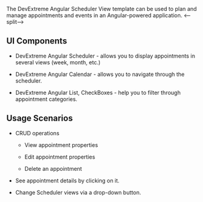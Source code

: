 The DevExtreme Angular Scheduler View template can be used to plan and manage appointments and events in an Angular-powered application.
<--split-->

## UI Components  

- DevExtreme Angular Scheduler - allows you to display appointments in several views (week, month, etc.)

- DevExtreme Angular Calendar - allows you to navigate through the scheduler.

- DevExtreme Angular List, CheckBoxes - help you to filter through appointment categories.

## Usage Scenarios 

- CRUD operations 

    - View appointment properties 

    - Edit appointment properties 

    - Delete an appointment 

- See appointment details by clicking on it.

- Change Scheduler views via a drop-down button.